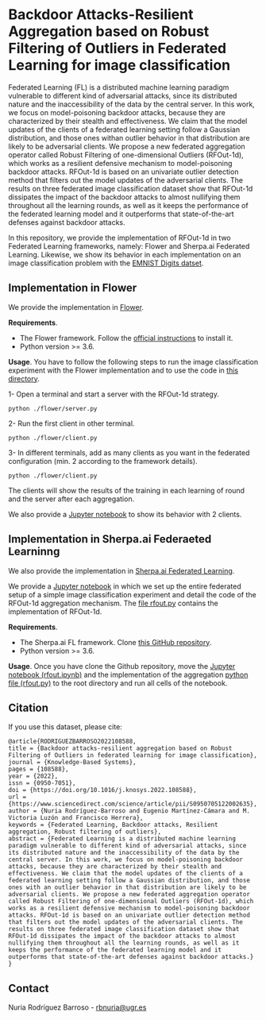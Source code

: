 # Backdoor Attacks-Resilient Aggregation based on Robust Filtering of Outliers in Federated Learning for image classification

Federated Learning (FL) is a distributed machine learning paradigm vulnerable to different kind of adversarial attacks, since its distributed nature and the inaccessibility of the data by the central server.  In this work, we focus on model-poisoning backdoor attacks, because they are characterized by their stealth and effectiveness.  We claim that the model updates of the clients of a federated learning setting follow a Gaussian distribution, and those ones withan outlier behavior in that distribution are likely to be adversarial clients. We propose a new federated aggregation operator called Robust Filtering of one-dimensional Outliers (RFOut-1d), which works as a resilient defensive mechanism to model-poisoning backdoor attacks. RFOut-1d is based on an univariate outlier detection method that filters out the model updates of the adversarial clients. The results on three federated image classification dataset show that RFOut-1d dissipates the impact of the backdoor attacks to almost nullifying them throughout all the learning rounds, as well as it keeps the performance of the federated learning model and it outperforms that state-of-the-art defenses against backdoor attacks.

In this repository, we provide the implementation of RFOut-1d in two Federated Learning frameworks, namely: Flower and Sherpa.ai Federated Learning.  Likewise, we show its behavior in each implementation on an image classification problem with the [ EMNIST Digits datset](https://www.nist.gov/itl/products-and-services/emnist-dataset).


## Implementation in Flower

We provide the implementation in  [Flower](https://flower.dev/).

**Requirements**. 

* The Flower framework. Follow the [official instructions](https://flower.dev/docs/installation.html) to install it.
* Python version >= 3.6.

**Usage**. You have to follow the following steps to run the image classification experiment with the Flower implementation and to use the code in [this directory](./flower/).

1- Open a terminal and start a server with the RFOut-1d strategy.

```
python ./flower/server.py
```

2- Run the first client in other terminal.

```
python ./flower/client.py
```

3- In different terminals, add as many clients as you want in the federated configuration (min. 2 according to the framework details).

```
python ./flower/client.py
```

The clients will show the results of the training in each learning of round and the server after each aggregation.

We also provide a [Jupyter notebook](./flower/rfout.ipynb) to show its behavior with 2 clients.

## Implementation in Sherpa.ai Federaeted Learninng

We also provide the implementation in [Sherpa.ai Federated Learning](https://github.com/rbnuria/Sherpa.ai-Federated-Learning-Framework.git).

We provide a [Jupyter notebook](./shfl/rfout.ipynb) in which we set up the entire federated setup of a simple image classification experiment and detail the code of the RFOut-1d aggregation mechanism. The [file rfout.py](./shfl/rfout.py) contains the implementation of RFOut-1d.

**Requirements**. 

* The Sherpa.ai FL framework. Clone [this GitHub repository](https://github.com/rbnuria/Sherpa.ai-Federated-Learning-Framework.git).
* Python version >= 3.6.

**Usage**. Once you have clone the Github repository, move the [Jupyter notebook (rfout.ipynb)](./shfl/rfout.ipynb) and the implementation of the aggregation [python file (rfout.py)](./shfl/rfout.py) to the root directory and run all cells of the notebook.

## Citation
If you use this dataset, please cite:

```
@article{RODRIGUEZBARROSO2022108588,
title = {Backdoor attacks-resilient aggregation based on Robust Filtering of Outliers in federated learning for image classification},
journal = {Knowledge-Based Systems},
pages = {108588},
year = {2022},
issn = {0950-7051},
doi = {https://doi.org/10.1016/j.knosys.2022.108588},
url = {https://www.sciencedirect.com/science/article/pii/S0950705122002635},
author = {Nuria Rodríguez-Barroso and Eugenio Martínez-Cámara and M. Victoria Luzón and Francisco Herrera},
keywords = {Federated Learning, Backdoor attacks, Resilient aggregation, Robust filtering of outliers},
abstract = {Federated Learning is a distributed machine learning paradigm vulnerable to different kind of adversarial attacks, since its distributed nature and the inaccessibility of the data by the central server. In this work, we focus on model-poisoning backdoor attacks, because they are characterized by their stealth and effectiveness. We claim that the model updates of the clients of a federated learning setting follow a Gaussian distribution, and those ones with an outlier behavior in that distribution are likely to be adversarial clients. We propose a new federated aggregation operator called Robust Filtering of one-dimensional Outliers (RFOut-1d), which works as a resilient defensive mechanism to model-poisoning backdoor attacks. RFOut-1d is based on an univariate outlier detection method that filters out the model updates of the adversarial clients. The results on three federated image classification dataset show that RFOut-1d dissipates the impact of the backdoor attacks to almost nullifying them throughout all the learning rounds, as well as it keeps the performance of the federated learning model and it outperforms that state-of-the-art defenses against backdoor attacks.}
}
```


## Contact
Nuria Rodríguez Barroso - rbnuria@ugr.es
